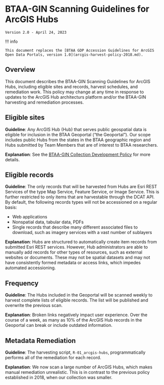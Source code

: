 # BTAA-GIN Scanning Guidelines for ArcGIS Hubs

`Version 2.0 - April 24, 2023`

!!! info

	This document replaces the [BTAA GDP Accession Guidelines for ArcGIS Open Data Portals, version 1.0](arcgis-harvest-policy-2018.md).

## Overview

This document describes the BTAA-GIN Scanning Guidelines for ArcGIS Hubs, including eligible sites and records, harvest schedules, and remediation work. This policy may change at any time in response to updates to the ArcGIS Hub architecturs platform and/or the BTAA-GIN harvesting and remediation processes.

## Eligible sites

**Guideline**: Any ArcGIS Hub (Hub) that serves public geospatial data is eligible for inclusion in the BTAA Geoportal (“the Geoportal”). Our scope includes public Hubs from the states in the BTAA geographic region and Hubs submitted by Team Members that are of interest to BTAA researchers. 

**Explanation**: See the [BTAA-GIN Collection Development Policy](https://geobtaa.github.io/metadata/collection-development-policy/) for more details.

## Eligible records

**Guideline**: The only records that will be harvested from Hubs are Esri REST Services of the type Map Service, Feature Service, or Image Service. This is further restricted to only items that are harvestable through the DCAT API. By default, the following records types will not be accessioned on a regular basis:

* Web applications
* Nonspatial data, tabular data, PDFs
* Single records that describe many different associated files to download, such as imagery services with a vast number of sublayers

**Explanation**: Hubs are structured to automatically create item records from submitted Esri REST services.  However, Hub administrators are able to manually add records for other types of resources, such as external websites or documents.  These may not be spatial datasets and may not have consistently formed metadata or access links, which impedes automated accessioning.

## Frequency

**Guideline**: The Hubs included in the Geoportal will be scanned weekly to harvest complete lists of eligible records. The list will be published and overwrite the previous scan.

**Explanation**: Broken links negatively impact user experience. Over the course of a week, as many as 10% of the ArcGIS Hub records in the Geoportal can break or include outdated information. 

## Metadata Remediation

**Guideline**: The harvesting script, `R-01_arcgis-hubs`, programmatically performs all of the remediation for each record. 

**Explanation**: We now scan a large number of ArcGIS Hubs, which makes manual remediation unrealistic.  This is in contrast to the previous policy established in 2018, when our collection was smaller.



